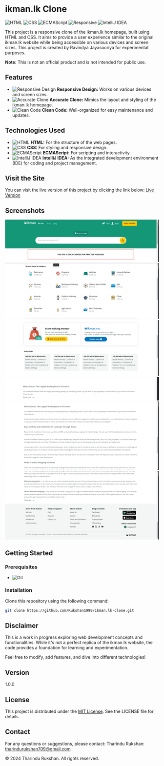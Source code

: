 # ikman.lk Clone

![HTML](https://img.shields.io/badge/HTML-5-orange?style=flat-square&logo=html5)
![CSS](https://img.shields.io/badge/CSS-3-blue?style=flat-square&logo=css3)
![ECMAScript](https://img.shields.io/badge/ECMAScript-6-blue?style=flat-square&logo=javascript)
![Responsive](https://img.shields.io/badge/Responsive-Design-brightgreen?style=flat-square&logo=responsive&logoColor=white)
![IntelliJ IDEA](https://img.shields.io/badge/IntelliJ-IDEA-black?style=flat-square&logo=intellij-idea)

This project is a responsive clone of the ikman.lk homepage, built using HTML and CSS. It aims to provide a user experience similar to the original ikman.lk website while being accessible on various devices and screen sizes. This project is created by Ravindya Jayasooriya for experimental purposes.

**Note:** This is not an official product and is not intended for public use.

## Features
- ![Responsive Design](https://img.shields.io/badge/Responsive-Design-brightgreen?style=flat-square&logo=responsive&logoColor=white) **Responsive Design:** Works on various devices and screen sizes.
- ![Accurate Clone](https://img.shields.io/badge/Accurate-Clone-informational?style=flat-square) **Accurate Clone:** Mimics the layout and styling of the ikman.lk homepage.
- ![Clean Code](https://img.shields.io/badge/Clean-Code-blue?style=flat-square&logo=codefactor) **Clean Code:** Well-organized for easy maintenance and updates.

## Technologies Used
- ![HTML](https://img.shields.io/badge/HTML-5-orange?style=flat-square&logo=html5) **HTML:** For the structure of the web pages.
- ![CSS](https://img.shields.io/badge/CSS-3-blue?style=flat-square&logo=css3) **CSS:** For styling and responsive design.
- ![ECMAScript](https://img.shields.io/badge/ECMAScript-6-blue?style=flat-square&logo=javascript) **ECMAScript:** For scripting and interactivity.
- ![IntelliJ IDEA](https://img.shields.io/badge/IntelliJ-IDEA-black?style=flat-square&logo=intellij-idea) **IntelliJ IDEA:** As the integrated development environment (IDE) for coding and project management.

## Visit the Site
You can visit the live version of this project by clicking the link below:
[Live Version](#)

## Screenshots
![Screenshot](img/1.png)
![Screenshot](img/2.png)
![Screenshot](img/3.png)
![Screenshot](img/4.png)
![Screenshot](img/5.png)
![Screenshot](img/6.png)


## Getting Started

### Prerequisites
- ![Git](https://img.shields.io/badge/Git-F05032?style=flat-square&logo=git) 

### Installation
Clone this repository using the following command:

```bash 
git clone https://github.com/Rukshan1999/ikman.lk-clone.git
```
## Disclaimer


This is a work in progress exploring web development concepts and functionalities. While it's not a perfect replica of the ikman.lk website, the code provides a foundation for learning and experimentation.

Feel free to modify, add features, and dive into different technologies!

## Version
1.0.0

## License
This project is distributed under the [MIT License](LICENSE.txt). See the LICENSE file for details.

## Contact
For any questions or suggestions, please contact:
Tharindu Rukshan: [tharindurukshan709@gmail.com](tharindurukshan709@gmail.com)

© 2024 Tharindu Rukshan. All rights reserved.